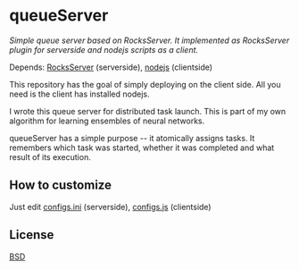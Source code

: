 
# queueServer

*Simple queue server based on RocksServer.
It implemented as RocksServer plugin for serverside and nodejs scripts as a client.*

Depends:
[RocksServer](https://github.com/valmat/RocksServer) (serverside), [nodejs](https://nodejs.org/) (clientside)


This repository has the goal of simply deploying on the client side. All you need is the client has installed nodejs.

I wrote this queue server for distributed task launch. This is part of my own algorithm for learning ensembles of neural networks.

queueServer has a simple purpose -- it atomically assigns tasks. It remembers which task was started, whether it was completed and what result of its execution.


## How to customize
Just edit [configs.ini](server/bin/configs.ini) (serverside), [configs.js](сlient/configs.js) (clientside)


## License
[BSD](LICENSE)
